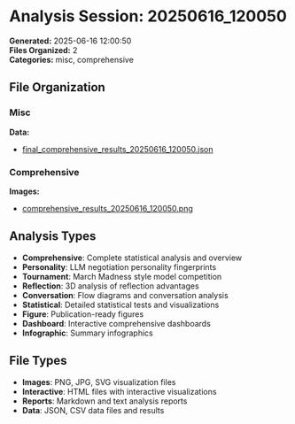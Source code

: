 # Analysis Session: 20250616_120050

**Generated:** 2025-06-16 12:00:50  
**Files Organized:** 2  
**Categories:** misc, comprehensive

## File Organization

### Misc

**Data:**
- [final_comprehensive_results_20250616_120050.json](./misc/data/final_comprehensive_results_20250616_120050.json)

### Comprehensive

**Images:**
- [comprehensive_results_20250616_120050.png](./comprehensive/images/comprehensive_results_20250616_120050.png)


## Analysis Types

- **Comprehensive**: Complete statistical analysis and overview
- **Personality**: LLM negotiation personality fingerprints
- **Tournament**: March Madness style model competition
- **Reflection**: 3D analysis of reflection advantages
- **Conversation**: Flow diagrams and conversation analysis
- **Statistical**: Detailed statistical tests and visualizations
- **Figure**: Publication-ready figures
- **Dashboard**: Interactive comprehensive dashboards
- **Infographic**: Summary infographics

## File Types

- **Images**: PNG, JPG, SVG visualization files
- **Interactive**: HTML files with interactive visualizations
- **Reports**: Markdown and text analysis reports
- **Data**: JSON, CSV data files and results
